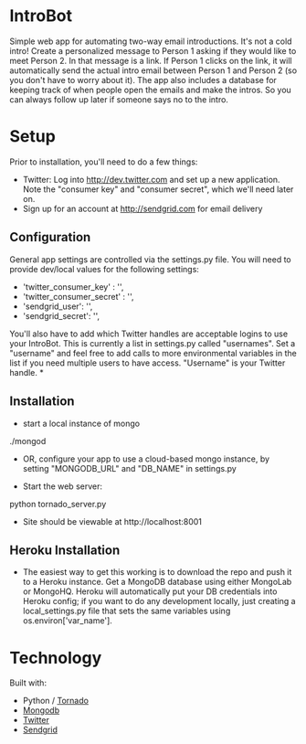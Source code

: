IntroBot
=================

Simple web app for automating two-way email introductions. It's not a cold intro! Create a personalized message to Person 1 asking if they would like to meet Person 2. In that message is a link. If Person 1 clicks on the link, it will automatically send the actual intro email between Person 1 and Person 2 (so you don't have to worry about it). The app also includes a database for keeping track of when people open the emails and make the intros. So you can always follow up later if someone says no to the intro. 


Setup
======

Prior to installation, you'll need to do a few things:

* Twitter: Log into http://dev.twitter.com and set up a new application.  Note the "consumer key" and "consumer secret", which we'll need later on.
* Sign up for an account at http://sendgrid.com for email delivery


Configuration
-------------

General app settings are controlled via the settings.py file. You will need to provide dev/local values for the following settings:

* 'twitter_consumer_key' : '',
* 'twitter_consumer_secret' : '',
* 'sendgrid_user': '',
* 'sendgrid_secret': '',

You'll also have to add which Twitter handles are acceptable logins to use your IntroBot. This is currently a list in settings.py called "usernames". Set a "username" and feel free to add calls to more environmental variables in the list if you need multiple users to have access. "Username" is your Twitter handle. 
* 

Installation
------------

* start a local instance of mongo

./mongod

* OR, configure your app to use a cloud-based mongo instance, by setting "MONGODB_URL" and "DB_NAME" in settings.py

* Start the web server:

python tornado_server.py

* Site should be viewable at http://localhost:8001

Heroku Installation
-------------------
* The easiest way to get this working is to download the repo and push it to a Heroku instance. Get a MongoDB database using either MongoLab or MongoHQ. Heroku will automatically put your DB credentials into Heroku config; if you want to do any development locally, just creating a local_settings.py file that sets the same variables using os.environ['var_name']. 


Technology
===========

Built with:

 * Python / [Tornado](http://tornadoweb.org)
 * [Mongodb](http://www.mongodb.com/)
 * [Twitter](http://dev.twitter.com)
 * [Sendgrid](http://sendgrid.com/docs/API_Reference/)
